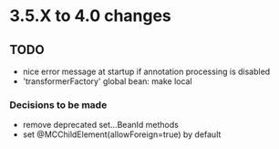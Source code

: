 # 3.5.X to 4.0 changes

## TODO

* nice error message at startup if annotation processing is disabled
* 'transformerFactory' global bean: make local

### Decisions to be made

* remove deprecated set...BeanId methods
* set @MCChildElement(allowForeign=true) by default
